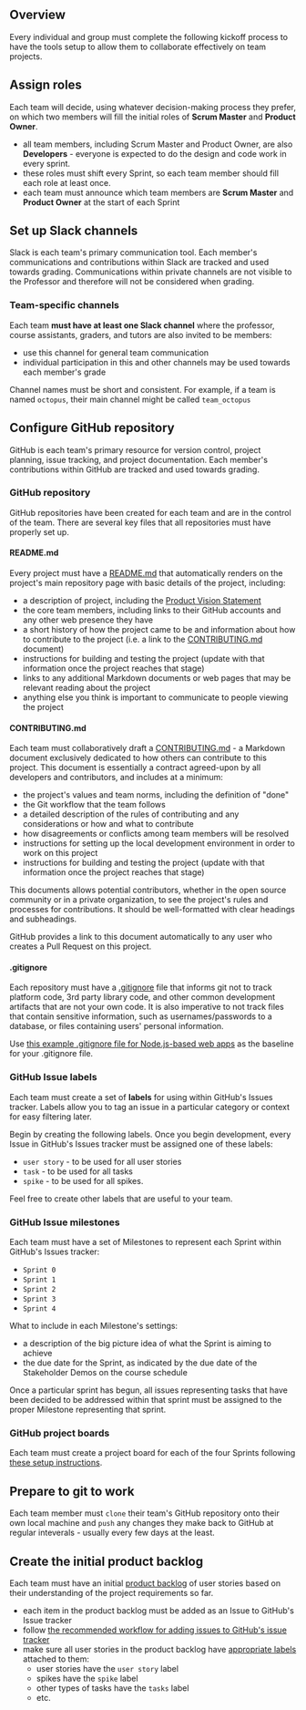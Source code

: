 ## Overview

Every individual and group must complete the following kickoff process to have the tools setup to allow them to collaborate effectively on team projects.

## Assign roles

Each team will decide, using whatever decision-making process they prefer, on which two members will fill the initial roles of **Scrum Master** and **Product Owner**.

-   all team members, including Scrum Master and Product Owner, are also **Developers** - everyone is expected to do the design and code work in every sprint.
-   these roles must shift every Sprint, so each team member should fill
    each role at least once.
-   each team must announce which team members are **Scrum Master** and **Product Owner** at the start of each Sprint

## Set up Slack channels

Slack is each team's primary communication tool. Each member's communications and contributions within Slack are tracked and used towards grading. Communications within private channels are not visible to the Professor and therefore will not be considered when grading.

### Team-specific channels

Each team **must have at least one Slack channel** where the professor, course assistants, graders, and tutors are also invited to be members:

-   use this channel for general team communication
-   individual participation in this and other channels may be used towards each member's grade

Channel names must be short and consistent. For example, if a team is named `octopus`, their main channel might be called `team_octopus`

## Configure GitHub repository

GitHub is each team's primary resource for version control, project
planning, issue tracking, and project documentation. Each member's
contributions within GitHub are tracked and used towards grading.

### GitHub repository

GitHub repositories have been created for each team and are in the control of the team. There are several key files that all repositories must have properly set up.

#### README.md

Every project must have a [README.md](./README.md) that automatically renders on the project's main repository page with basic details of the project, including:

-   a description of project, including the [Product Vision Statement](https://knowledge.kitchen/Scrum_development_framework#Product_vision_statement)
-   the core team members, including links to their GitHub accounts and any other web presence they have
-   a short history of how the project came to be and
    information about how to contribute to the project (i.e. a link to the [CONTRIBUTING.md](./CONTRIBUTING.md) document)
-   instructions for building and testing the project (update with that information once the project reaches that stage)
-   links to any additional Markdown documents or web pages that may be relevant reading about the project
-   anything else you think is important to communicate to people viewing the project

#### CONTRIBUTING.md

Each team must collaboratively draft a [CONTRIBUTING.md](./CONTRIBUTING.md) - a Markdown document exclusively dedicated to how others can contribute to this project. This document is essentially a contract agreed-upon by all developers and contributors, and includes at a minimum:

-   the project's values and team norms, including the definition of "done"
-   the Git workflow that the team follows
-   a detailed description of the rules of contributing and any considerations or how and what to contribute
-   how disagreements or conflicts among team members will be resolved
-   instructions for setting up the local development environment in order to work on this project
-   instructions for building and testing the project (update with that information once the project reaches that stage)

This documents allows potential contributors, whether in the open source community or in a private organization, to see the project's rules and processes for contributions. It should be well-formatted with clear headings and subheadings.

GitHub provides a link to this document automatically to any user who creates a Pull Request on this project.

#### .gitignore

Each repository must have a [.gitignore](./.gitignore) file that informs git not to track platform code, 3rd party library code, and other common development artifacts that are not your own code. It is also imperative to not track files that contain sensitive information, such as usernames/passwords to a database, or files containing users' personal information.

Use [this example .gitignore file for Node.js-based web apps](https://gist.github.com/bloombar/1bbca4aafb267920ac220864d99d6c8f) as the baseline for your .gitignore file.

### GitHub Issue labels

Each team must create a set of **labels** for using within GitHub's Issues tracker. Labels allow you to tag an issue in a particular category or context for easy filtering later.

Begin by creating the following labels. Once you begin development, every Issue in GitHub's Issues tracker must be assigned one of these labels:

-   `user story` - to be used for all user stories
-   `task` - to be used for all tasks
-   `spike` - to be used for all spikes.

Feel free to create other labels that are useful to your team.

### GitHub Issue milestones

Each team must have a set of Milestones to represent each Sprint within GitHub's Issues tracker:

-   `Sprint 0`
-   `Sprint 1`
-   `Sprint 2`
-   `Sprint 3`
-   `Sprint 4`

What to include in each Milestone's settings:

-   a description of the big picture idea of what the Sprint is aiming to achieve
-   the due date for the Sprint, as indicated by the due date of the Stakeholder Demos on the course schedule

Once a particular sprint has begun, all issues representing tasks that have been decided to be addressed within that sprint must be assigned to the proper Milestone representing that sprint.

### GitHub project boards

Each team must create a project board for each of the four Sprints following [these setup instructions](https://knowledge.kitchen/GitHub_for_team_collaboration#Project_boards).

## Prepare to git to work

Each team member must `clone` their team's GitHub repository onto their own local machine and `push` any changes they make back to GitHub at regular inteverals - usually every few days at the least.

## Create the initial product backlog

Each team must have an initial [product backlog](Scrum_development_framework#Product_Backlog) of user stories based on their understanding of the project requirements so far.

-   each item in the product backlog must be added as an Issue to GitHub's Issue tracker
-   follow [the recommended workflow for adding issues to GitHub's issue tracker](https://knowledge.kitchen/GitHub_for_team_collaboration#Issues)
-   make sure all user stories in the product backlog have [appropriate labels](https://knowledge.kitchen/GitHub_for_team_collaboration#Labels) attached to them:
    -   user stories have the `user story` label
    -   spikes have the `spike` label
    -   other types of tasks have the `tasks` label
    -   etc.

